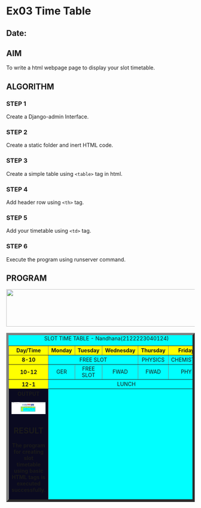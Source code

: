# Ex03 Time Table
## Date:

## AIM
To write a html webpage page to display your slot timetable.

## ALGORITHM
### STEP 1
Create a Django-admin Interface.

### STEP 2
Create a static folder and inert HTML code.

### STEP 3
Create a simple table using ```<table>``` tag in html.

### STEP 4
Add header row using ```<th>``` tag.

### STEP 5
Add your timetable using ```<td>``` tag.

### STEP 6
Execute the program using runserver command.

## PROGRAM
<html>
   <title> TIME TABLE </title>
   <body>
   <center>
   <img src="logo.png"height="100" width="540">
<table border="6" bgcolor="cyan" cellspacing="10" cellpadding="10">
<caption> SLOT TIME TABLE -  Nandhana(2122223040124) </caption>

<tr bgcolor="yellow">
     <th> Day/Time </th>
     <th> Monday </th>
     <th> Tuesday </th>
     <th> Wednesday </th>
     <th> Thursday </th>
     <th> Friday </th> 
</tr>
<tr align="center">
   <th bgcolor="yellow"> 8-10 </th>
   <td colspan="3"> FREE SLOT</td>
   <td> PHYSICS </td>
   <td> CHEMISTRY </td>
</tr>
<tr align="center">
    <th bgcolor="yellow"> 10-12 </th>
    <td> GER </td>
    <td> FREE SLOT </td>
    <td> FWAD </td>
    <td> FWAD </td>
    <td> PHY </td>
</tr>
<tr align ="center">
    <th bgcolor="yellow"> 12-1 </th>
    <td colspan="5" align="center"> LUNCH </td>
</tr>
<tr align ="center">
    <th bgcolor="yell
    nandy-nan
    nandhana.r

## OUTPUT
![alt text](output.png)


## RESULT
The program for creating slot timetable using basic HTML tags is executed successfully.
